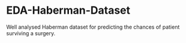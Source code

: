 # EDA-Haberman-Dataset
Well analysed Haberman dataset for predicting the chances of patient surviving a surgery.
